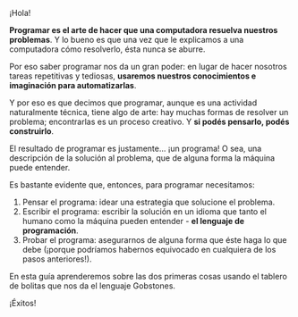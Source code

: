¡Hola!

**Programar es el arte de hacer que una computadora resuelva nuestros problemas**. Y lo bueno es que una vez que le explicamos a una computadora cómo resolverlo, ésta nunca se aburre.

Por eso saber programar nos da un gran poder: en lugar de hacer nosotros tareas repetitivas y tediosas, **usaremos nuestros conocimientos e imaginación  para automatizarlas**.

Y por eso es que decimos que programar, aunque es una actividad naturalmente técnica, tiene algo de arte: hay muchas formas de resolver un problema; encontrarlas es un proceso creativo. Y **si podés pensarlo, podés construirlo**.

El resultado de programar es justamente... ¡un programa! O sea, una descripción de la solución al problema, que de alguna forma la máquina puede entender. 

Es bastante evidente que, entonces, para programar necesitamos:

1. Pensar el programa: idear una estrategia que solucione el problema.
1. Escribir el programa: escribir la solución en un idioma que tanto el humano como la máquina pueden entender - **el lenguaje de programación**. 
1. Probar el programa: asegurarnos de alguna forma que éste haga lo que debe (¡porque podríamos habernos equivocado en cualquiera de los pasos anteriores!).

En esta guía aprenderemos sobre las dos primeras cosas usando el tablero de bolitas que nos da el lenguaje Gobstones. 

¡Éxitos!
